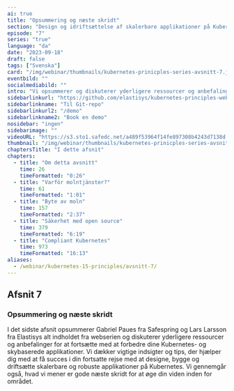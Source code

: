 ```yaml
---
ai: true
title: "Opsummering og næste skridt"
section: "Design og idriftsættelse af skalerbare applikationer på Kubernetes"
episode: "7"
series: "true"
language: "da"
date: "2023-09-18"
draft: false
tags: ["Svenska"]
card: "/img/webinar/thumbnails/kubernetes-prinicples-series-avsnitt-7.jpeg"
eventbild: ""
socialmediabild: ""
intro: "Vi opsummerer og diskuterer yderligere ressourcer og anbefalinger for fortsat at forbedre dine Kubernetes- og skybaserede applikationer"
sidebarlinkurl: "https://github.com/elastisys/kubernetes-principles-webinar-series"
sidebarlinkname: "Til Git-repo"
sidebarlinkurl2: "/demo"
sidebarlinkname2: "Book en demo"
nosidebar: "ingen"
sidebarimage: ""
videoURL: "https://s3.sto1.safedc.net/a489f53964f14fe897308b4243d7138d:processedvideos/safespring-elastisys_webcast_episode_7/master.m3u8"
thumbnail: "/img/webinar/thumbnails/kubernetes-prinicples-series-avsnitt-7.jpeg"
chaptersTitle: "I dette afsnit"
chapters:
  - title: "Om detta avsnitt"
    time: 26
    timeFormatted: "0:26"
  - title: "Varför molntjänster?"
    time: 61
    timeFormatted: "1:01"
  - title: "Byte av moln"
    time: 157
    timeFormatted: "2:37"
  - title: "Säkerhet med open source"
    time: 379
    timeFormatted: "6:19"
  - title: "Compliant Kubernetes"
    time: 973
    timeFormatted: "16:13"
aliases:
  - /webinar/kubernetes-15-principles/avsnitt-7/
---
```

## Afsnit 7

### Opsummering og næste skridt

I det sidste afsnit opsummerer Gabriel Paues fra Safespring og Lars Larsson fra Elastisys alt indholdet fra webserien og diskuterer yderligere ressourcer og anbefalinger for at fortsætte med at forbedre dine Kubernetes- og skybaserede applikationer. Vi dækker vigtige indsigter og tips, der hjælper dig med at få succes i din fortsatte rejse med at designe, bygge og driftsætte skalerbare og robuste applikationer på Kubernetes. Vi gennemgår også, hvad vi mener er gode næste skridt for at øge din viden inden for området.